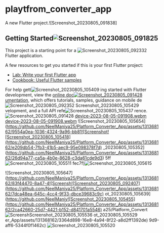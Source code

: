 # playtfrom_converter_app

A new Flutter project.![Screenshot_20230805_091838]

## Getting Started![Screenshot_20230805_091825](https://github.com/NeelManiya25/Platform_Converter_App/assets/131368162/6ca23874-c5d0-44c9-bf4f-4213c12dd232)


This project is a starting point for a ![Screenshot_20230805_092332](https://github.com/NeelManiya25/Platform_Converter_App/assets/131368162/59b66b8f-5bf7-4e8d-9f9a-fbfe1a5c0711)
Flutter application.

A few resources to get you started if this is your first Flutter project:

- [Lab: Write your first Flutter app](https://docs.flutter.dev/get-started/codelab)
- [Cookbook: Useful Flutter samples](https://docs.flutter.dev/cookbook)

For help gett![Screenshot_20230805_105409](https://github.com/NeelManiya25/Platform_Converter_App/assets/131368162/5a2bc2b5-503f-438a-b930-67153244bbc5)
ing started with Flutter development, view the
[online doc![Screenshot_20230805_091428](https://github.com/NeelManiya25/Platform_Converter_App/assets/131368162/81fe8df4-2569-4f72-9a80-2f9c86c2e06d)
umentation](https://docs.flutter.dev/), which offers tutorials,
samples, guidance on mobile de![![Screenshot_20230805_092352](https://github.com/NeelManiya25/Platform_Converter_App/assets/131368162/0cbf5a77-6b38-48a6-9908-f4bfd4ae02e5)
Screenshot_20230805_105429](https://github.com/NeelManiya25/Platform_Converter_App/assets/131368162/774dc40e-eccb-4f30-9cbf-4999c9d42dbc)
velopment, and a full API refe![Screenshot_20230805_105437](https://github.com/NeelManiya25/Platform_Converter_App/assets/131368162/cc41663a-fa33-4964-b04a-d1b536b6ea09)
rence.
![Screenshot_20230805_091428](https://github.com/NeelManiya25/Platform_Converter_App/assets/131368162/81a8dd18-77e5-4938-8cda-b699f46ed6e9)
[device-2023-08-05-091908.webm](https://github.com/NeelManiya25/Platform_Converter_App/assets/131368162/0e044efa-e365-4547-b12b-4515b0ad9a5b)
[device-2023-08-05-091908.webm](https://github.com/NeelManiya25/Platform_Converter_App/assets/131368162/dc33c37c-b728-4fe0-ae8b-10785800e6e8)
![Screenshot_20230805_105654](https://github.com/NeelManiya25/Platform_Converter_App/assets/131368162/9554a0ea-1036-4324-9a96-bb81![Screenshot![Screenshot_20230805_105418](https://github.com/NeelManiya25/Platform_Converter_App/assets/131368162/e209db54-7fb3-41b5-aec9-95e098378f7d)
_20230805_105352](https://github.com/NeelManiya25/Platform_Converter_App/assets/131368162/26d94a77-ca5a-4b0e-8628-c3da61cde9d3)
5ff![Screenshot_20230805_105511](https://github.com/NeelManiya25/Platform_Converter_App/assets/131368162/8deabd0b-fa1b-4b3a-96f2-f83f36896012)
fec7f)![Screenshot_20230805_105615](https://github.com/NeelManiya25/Platform_Converter_App/assets/131368162/87e47402-b753-451a-8c64-2300c6188869)

![Screenshot_20230805_105647](https://github.com/NeelManiya25/Platform_Converter_App/assets/131368162/83f44470-8a47-4![Screensh![Screenshot_20230805_092407](https://github.com/NeelManiya25/Platform_Converter_App/assets/131368162/7dca48ea-645c-4cc4-9f33-dbce39683c9c)
ot_20230805_105639](https://github.com/NeelManiy![Screenshot_20230805_105455](https://github.com/NeelManiya25/Platform_Converter_App/assets/131368162/2ca42660-25d7-4421-b152-d841701a5546)
a25/Platform_Convert![Screensh![Screenshot_20230805_105536](https://github.com/NeelManiya25/Platform_Converter_App/assets/131368162/8af1e421-5b8e-4f09-9996-397017ba8d41)
ot_20230805_105529](https://github.com/NeelManiya25/Platform_Converter_App/assets/131368162/1e46b206-cc06-43ae-95ad-19d33e3299ce)
er_App/assets/131368162/3364d898-16e8-4a94-8f22-a8d2ff1392de)
9d9-aff6-5344f0f1462c)
![Screenshot_20230805_105520](https://github.com/NeelManiya25/Platform_Converter_App/assets/131368162/8662de24-5bd6-48af-9495-f22d28800c34)
